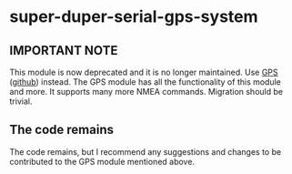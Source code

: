 # super-duper-serial-gps-system

## IMPORTANT NOTE

This module is now deprecated and it is no longer maintained.  Use [GPS](https://www.npmjs.com/package/gps)
([github](https://github.com/infusion/GPS.js)) instead.  The GPS module has all the functionality of this module and
more.  It supports many more NMEA commands. Migration should be trivial.

## The code remains

The code remains, but I recommend any suggestions and changes to be contributed to the GPS module mentioned above.
